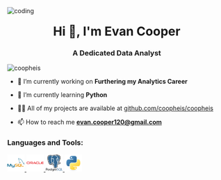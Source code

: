 <img align="left" alt="coding" width="600" src="https://miro.medium.com/v2/resize:fit:1400/1*VMmvImch6VU5pc2VktY1uw.gif">






<h1 align="center">Hi 👋, I'm Evan Cooper</h1>
<h3 align="center">A Dedicated Data Analyst</h3>

<p align="left"> <img src="https://komarev.com/ghpvc/?username=coopheis&label=Profile%20views&color=0e75b6&style=flat" alt="coopheis" /> </p>

- 🔭 I’m currently working on **Furthering my Analytics Career**

- 🌱 I’m currently learning **Python**

- 👨‍💻 All of my projects are available at [github.com/coopheis/coopheis](github.com/coopheis/coopheis)

- 📫 How to reach me **evan.cooper120@gmail.com**


<h3 align="left">Languages and Tools:</h3>
<p align="left"> <a href="https://www.mysql.com/" target="_blank" rel="noreferrer"> <img src="https://raw.githubusercontent.com/devicons/devicon/master/icons/mysql/mysql-original-wordmark.svg" alt="mysql" width="40" height="40"/> </a> <a href="https://www.oracle.com/" target="_blank" rel="noreferrer"> <img src="https://raw.githubusercontent.com/devicons/devicon/master/icons/oracle/oracle-original.svg" alt="oracle" width="40" height="40"/> </a> <a href="https://www.postgresql.org" target="_blank" rel="noreferrer"> <img src="https://raw.githubusercontent.com/devicons/devicon/master/icons/postgresql/postgresql-original-wordmark.svg" alt="postgresql" width="40" height="40"/> </a> <a href="https://www.python.org" target="_blank" rel="noreferrer"> <img src="https://raw.githubusercontent.com/devicons/devicon/master/icons/python/python-original.svg" alt="python" width="40" height="40"/> </a> </p>
